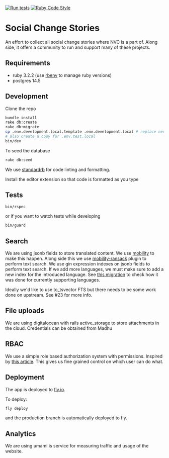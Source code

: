 [![Run tests](https://github.com/compassionprojects/socialchange/actions/workflows/test.yml/badge.svg)](https://github.com/compassionprojects/socialchange/actions/workflows/test.yml) [![Ruby Code Style](https://img.shields.io/badge/code_style-standard-brightgreen.svg)](https://github.com/standardrb/standard)

# Social Change Stories

An effort to collect all social change stories where NVC is a part of. Along side, it offers a community to run and support many of these projects.

## Requirements

- ruby 3.2.2 (use [rbenv](https://github.com/rbenv/rbenv) to manage ruby versions)
- postgres 14.5

## Development

Clone the repo

```sh
bundle install
rake db:create
rake db:migrate
cp .env.development.local.template .env.development.local # replace necessary values
# also create a copy for .env.test.local
bin/dev
```

To seed the database

```sh
rake db:seed
```

We use [standardrb](https://github.com/standardrb/standard) for code linting and formatting.

Install the editor extension so that code is formatted as you type

## Tests

```sh
bin/rspec
```

or if you want to watch tests while developing

```sh
bin/guard
```

## Search

We are using jsonb fields to store translated content. We use [mobility](https://github.com/shioyama/mobility) to make this happen. Along side this we use [mobility-ransack](https://github.com/shioyama/mobility-ransack) plugin to perform text search. We use gin expression indexes on jsonb fields to perform text search. If we add more languages, we must make sure to add a new index for the introduced language. See [this migration](/db/migrate/20221207193729_add_indexes_to_stories.rb) to check how it was done for currently supporting languages.

Ideally we'd like to use to_tsvector FTS but there needs to be some work done on upstream. See #23 for more info.

## File uploads

We are using digitalocean with rails active_storage to store attachments in the cloud. Credentials can be obtained from Madhu

## RBAC

We use a simple role based authorization system with permissions. Inspired by [this article](https://ngaunhien.net/blog/simple-rbac-implementation-with-rails). This gives us fine grained control on which user can do what.

## Deployment

The app is deployed to [fly.io](https://fly.io).

To deploy:

```sh
fly deploy
```

and the production branch is automatically deployed to fly.

## Analytics

We are using umami.is service for measuring traffic and usage of the website.
